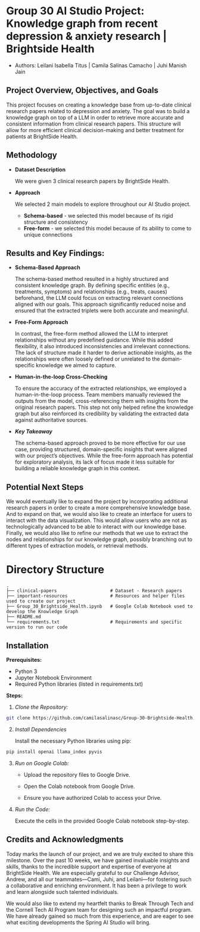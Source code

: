 # Group 30 AI Studio Project: Knowledge graph from recent depression & anxiety research | Brightside Health
- Authors: Leilani Isabella Titus | Camila Salinas Camacho | Juhi Manish Jain

## Project Overview, Objectives, and Goals

This project focuses on creating a knowledge base from up-to-date clinical research papers related to depression and anxiety. The goal was to build a knowledge graph on top of a LLM in order to retrieve more accurate and consistent information from clinical research papers. This structure will allow for more efficient clinical decision-making and better treatment for patients at BrightSide Health.

## Methodology

- **Dataset Description**

   We were given 3 clinical research papers by BrightSide Health. 

- **Approach**

  We selected 2 main models to explore throughout our AI Studio project.

    - **Schema-based** - we selected this model because of its rigid structure and consistency
     - **Free-form** - we selected this model because of its ability to come to unique connections

## Results and Key Findings:

- **Schema-Based Approach**

  The schema-based method resulted in a highly structured and consistent knowledge graph. By defining specific entities (e.g., treatments, symptoms) and relationships (e.g., treats, causes) beforehand, the LLM could focus on extracting relevant connections aligned with our goals. This approach significantly reduced noise and ensured that the extracted triplets were both accurate and meaningful.

- **Free-Form Approach**

  In contrast, the free-form method allowed the LLM to interpret relationships without any predefined guidance. While this added flexibility, it also introduced inconsistencies and irrelevant connections. The lack of structure made it harder to derive actionable insights, as the relationships were often loosely defined or unrelated to the domain-specific knowledge we aimed to capture.

- **Human-in-the-loop Cross-Checking**

  To ensure the accuracy of the extracted relationships, we employed a human-in-the-loop process. Team members manually reviewed the outputs from the model, cross-referencing them with insights from the original research papers. This step not only helped refine the knowledge graph but also reinforced its credibility by validating the extracted data against authoritative sources.

- _**Key Takeaway**_

  The schema-based approach proved to be more effective for our use case, providing structured, domain-specific insights that were aligned with our project’s objectives. While the free-form approach has potential for exploratory analysis, its lack of focus made it less suitable for building a reliable knowledge graph in this context.

## Potential Next Steps

We would eventually like to expand the project by incorporating additional research papers in order to create a more comprehensive knowledge base. And to expand on that, we would also like to create an interface for users to interact with the data visualization. This would allow users who are not as technologically advanced to be able to interact with our knowledge base. Finally, we would also like to refine our methods that we use to extract the nodes and relationships for our knowledge graph, possibly branching out to different types of extraction models, or retrieval methods.


# Directory Structure
```
.
├── clinical-papers                    # Dataset - Research papers
├── important-resources                # Resources and helper files used to create our project
├── Group_30_Brightside_Health.ipynb   # Google Colab Notebook used to develop the Knowledge Graph
├── README.md
└── requirements.txt                   # Requirements and specific version to run our code
```

## Installation

**Prerequisites:**
- Python 3
- Jupyter Notebook Environment
- Required Python libraries (listed in requirements.txt)

**Steps:**

1. _Clone the Repository:_

```bash 
git clone https://github.com/camilasalinasc/Group-30-Brightside-Health.git cd Group-30-Brightside-Health.git

```
  
2. _Install Dependencies_

   Install the necessary Python libraries using pip:

```bash
pip install openai llama_index pyvis
```

3. _Run on Google Colab:_

   - Upload the repository files to Google Drive.
   
   - Open the Colab notebook from Google Drive.
   
   - Ensure you have authorized Colab to access your Drive.

4. _Run the Code:_
	
   Execute the cells in the provided Google Colab notebook step-by-step.

## Credits and Acknowledgments

Today marks the launch of our project, and we are truly excited to share this milestone. Over the past 10 weeks, we have gained invaluable insights and skills, thanks to the incredible support and expertise of everyone at BrightSide Health. We are especially grateful to our Challenge Advisor, Andrew, and all our teammates—Cami, Juhi, and Leilani—for fostering such a collaborative and enriching environment. It has been a privilege to work and learn alongside such talented individuals.


We would also like to extend my heartfelt thanks to Break Through Tech and the Cornell Tech AI Program team for designing such an impactful program. We have already gained so much from this experience, and are eager to see what exciting developments the Spring AI Studio will bring.
